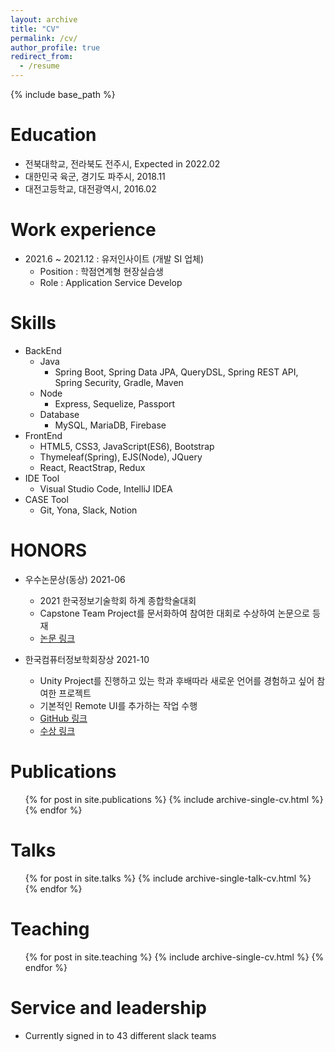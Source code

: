 ```yaml
---
layout: archive
title: "CV"
permalink: /cv/
author_profile: true
redirect_from:
  - /resume
---
```


{% include base_path %}

Education
======
* 전북대학교, 전라북도 전주시, Expected in 2022.02
* 대한민국 육군, 경기도 파주시, 2018.11
* 대전고등학교, 대전광역시, 2016.02

Work experience
======
* 2021.6 ~ 2021.12 : 유저인사이트 (개발 SI 업체)
  * Position : 학점연계형 현장실습생
  * Role : Application Service Develop
  
Skills
======
* BackEnd
  * Java
    * Spring Boot, Spring Data JPA, QueryDSL, Spring REST API, Spring Security, Gradle, Maven
  * Node
    * Express, Sequelize, Passport
  * Database
    * MySQL, MariaDB, Firebase
* FrontEnd
  * HTML5, CSS3, JavaScript(ES6), Bootstrap
  * Thymeleaf(Spring), EJS(Node), JQuery
  * React, ReactStrap, Redux
* IDE Tool
  * Visual Studio Code, IntelliJ IDEA
* CASE Tool
  * Git, Yona, Slack, Notion

HONORS
======
* 우수논문상(동상) 2021-06
  * 2021 한국정보기술학회 하계 종합학술대회
  * Capstone Team Project를 문서화하여 참여한 대회로 수상하여 논문으로 등재
  * <a href="https://www.dbpia.co.kr/journal/articleDetail?nodeId=NODE10569052" target="_blank">논문 링크</a>

* 한국컴퓨터정보학회장상 2021-10
  * Unity Project를 진행하고 있는 학과 후배따라 새로운 언어를 경험하고 싶어 참여한 프로젝트
  * 기본적인 Remote UI를 추가하는 작업 수행
  * <a href="https://github.com/tjfruddnjs1/AR-Project" target="_blank">GitHub 링크</a>
  * <a href="http://www.lecturernews.com/news/articleView.html?idxno=55904" target="_blank">수상 링크</a>

Publications
======
  <ul>{% for post in site.publications %}
    {% include archive-single-cv.html %}
  {% endfor %}</ul>
  
Talks
======
  <ul>{% for post in site.talks %}
    {% include archive-single-talk-cv.html %}
  {% endfor %}</ul>
  
Teaching
======
  <ul>{% for post in site.teaching %}
    {% include archive-single-cv.html %}
  {% endfor %}</ul>
  
Service and leadership
======
* Currently signed in to 43 different slack teams
